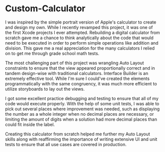 # Custom-Calculator

I was inspired by the simple portrait version of Apple's calculator to create and design my own. While I recently revamped this project, it was one of the first Xcode projects I ever attempted. Rebuilding a digital calculator from scratch gave me a chance to think analytically about the code that would need to be executed in order to perform simple operations like addition and division. This gave me a real appreciation for the many calculators I relied on to get me through grade school math tests. 

The most challenging part of this project was wrangling Auto Layout constraints to ensure that the view appeared proportionally correct and in tandem design-wise with traditional calculators. Interface Builder is an extremely effective tool. While I'm sure I could've created the elements programmatically with the same congruency, it was much more efficient to utilize storyboards to lay out the views. 

I got some excellent practice debugging and testing to ensure that all of my code would execute properly. With the help of some unit tests, I was able to pick out several places where improvement was needed, such as displaying the number as a whole integer when no decimal places are necessary, or limiting the amount of digits when a solution had more decimal places than could fit inside the label. 

Creating this calculator from scratch helped me further my Auto Layout skills along with reaffirming the importance of writing extensive UI and unit tests to ensure that all use cases are covered in production. 
